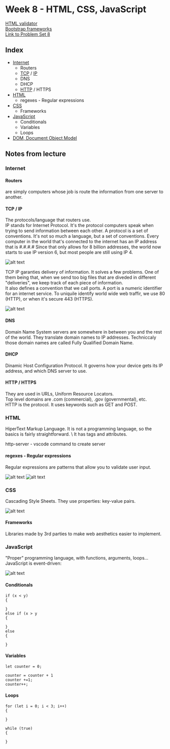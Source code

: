 # Week 8 - HTML, CSS, JavaScript

[HTML validator](https://validator.w3.org/) \
[Bootstrap frameworks](https://getbootstrap.com/) \
[Link to Problem Set 8](https://cs50.harvard.edu/x/2025/psets/8/)

## Index
- [Internet](https://cs50.harvard.edu/x/2025/shorts/internet_primer/)
  - Routers
  - [TCP](https://cs50.harvard.edu/x/2025/shorts/tcp/) / [IP](https://cs50.harvard.edu/x/2025/shorts/ip/)
  - DNS
  - DHCP
  - [HTTP](https://cs50.harvard.edu/x/2025/shorts/http/) / HTTPS
- [HTML](https://cs50.harvard.edu/x/2025/shorts/html/)
  - regexes - Regular expressions
- [CSS](https://cs50.harvard.edu/x/2025/shorts/css/)
  - Frameworks
- [JavaScript](https://cs50.harvard.edu/x/2025/shorts/javascript/)
  - Conditionals
  - Variables
  - Loops
- [DOM, Document Object Model](https://cs50.harvard.edu/x/2025/shorts/dom/)

## Notes from lecture
### Internet
#### Routers 
are simply computers whose job is route the information from one server to another.
#### TCP / IP
The protocols/language that routers use. \
IP stands for Internet Protocol. It's the protocol computers speak when trying to send information between each other. A protocol is a set of conventions. It's not so much a language, but a set of conventions. Every computer in the world that's connected to the internet has an IP address that is #.#.#.# Since that only allows for 8 billion addresses, the world now starts to use IP version 6, but most people are still using IP 4.

![alt text](images/IP.png "IP")

TCP IP garanties delivery of information. It solves a few problems. One of them being that, when we send too big files that are diveded in different "deliveries", we keep track of each piece of information. \
It also defines a convention that we call ports. A port is a numeric identifier for an internet service. To uniquile identify world wide web traffir, we use 80 (HTTP), or when it's secure 443 (HTTPS). 

![alt text](images/TCP.png "TCP")

#### DNS
Domain Name System servers are somewhere in between you and the rest of the world. They translate domain names to IP addresses. Techniccaly those domain names are called Fully Qualified Domain Name.

#### DHCP
Dinamic Host Configuration Protocol. It governs how your device gets its IP address, and which DNS server to use.

#### HTTP / HTTPS
They are used in URLs, Uniform Resource Locators. \
Top level domains are .com (commercial), .gov (governmental), etc. \
HTTP is the protocol. It uses keywords such as GET and POST. 

### HTML
HiperText Markup Language. It is not a programming language, so the basics is fairly straightforward. \ 
It has tags and attributes.

http-server - vscode command to create server

#### regexes - Regular expressions 
Regular expressions are patterns that allow you to validate user input.

![alt text](images/regexes.png "regexes")
![alt text](images/regexes2.png "regexes2")

### CSS
Cascading Style Sheets. They use properties: key-value pairs.

![alt text](images/css_selector.png "css selector")

#### Frameworks
Libraries made by 3rd parties to make web aesthetics easier to implement.

### JavaScript
"Proper" programming language, with functions, arguments, loops... \
JavaScript is event-driven:

![alt text](images/js_events.png "js events")

#### Conditionals
````
if (x < y)
{

}
else if (x > y
{

}
else
{

}
````

#### Variables
````
let counter = 0;
````

````
counter = counter + 1
counter +=1;
counter++;
````

#### Loops
````
for (let i = 0; i < 3; i++)
{

}
````

````
while (true)
{

}
````
